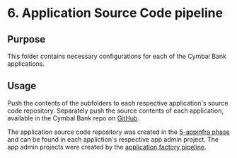 # 6. Application Source Code pipeline

## Purpose
This folder contains necessary configurations for each of the Cymbal Bank applications.

## Usage
Push the contents of the subfolders to each respective application's source code repository. Separately push the source contents of each application, available in the Cymbal Bank repo on [GitHub](https://github.com/GoogleCloudPlatform/bank-of-anthos/tree/main/src).

The application source code repository was created in the [5-appinfra phase](../5-appinfra/modules/cicd-pipeline/main.tf) and can be found in each appliction's respective app admin project. The app admin projects were created by the [application factory pipeline](../4-factory/modules/app-group-baseline/main.tf).
